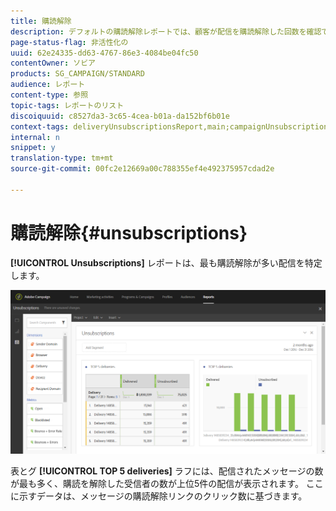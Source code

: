 ```yaml
---
title: 購読解除
description: デフォルトの購読解除レポートでは、顧客が配信を購読解除した回数を確認できます。
page-status-flag: 非活性化の
uuid: 62e24335-dd63-4767-86e3-4084be04fc50
contentOwner: ソビア
products: SG_CAMPAIGN/STANDARD
audience: レポート
content-type: 参照
topic-tags: レポートのリスト
discoiquuid: c8527da3-3c65-4cea-b01a-da152bf6b01e
context-tags: deliveryUnsubscriptionsReport,main;campaignUnsubscriptionsReport,main;programUnsubscriptionsReport,main
internal: n
snippet: y
translation-type: tm+mt
source-git-commit: 00fc2e12669a00c788355ef4e492375957cdad2e

---
```



# 購読解除{#unsubscriptions}

**[!UICONTROL Unsubscriptions]** レポートは、最も購読解除が多い配信を特定します。

![](assets/delivery_reports_unsub.png)

表とグ **[!UICONTROL TOP 5 deliveries]** ラフには、配信されたメッセージの数が最も多く、購読を解除した受信者の数が上位5件の配信が表示されます。 ここに示すデータは、メッセージの購読解除リンクのクリック数に基づきます。
